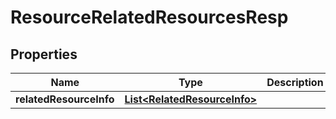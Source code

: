 # ResourceRelatedResourcesResp

## Properties
Name | Type | Description | Notes
------------ | ------------- | ------------- | -------------
**relatedResourceInfo** | [**List&lt;RelatedResourceInfo&gt;**](RelatedResourceInfo.md) |  |  [optional]
